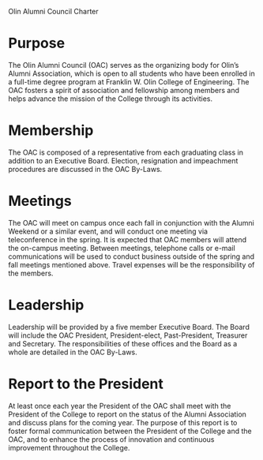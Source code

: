 Olin Alumni Council Charter


Purpose
=======

The Olin Alumni Council (OAC) serves as the organizing body for Olin’s Alumni Association, which is open to all students who have been enrolled in a full-time degree program at Franklin W. Olin College of Engineering. The OAC fosters a spirit of association and fellowship among members and helps advance the mission of the College through its activities.


Membership
==========

The OAC is composed of a representative from each graduating class in addition to an Executive Board. Election, resignation and impeachment procedures are discussed in the OAC By-Laws.


Meetings
========

The OAC will meet on campus once each fall in conjunction with the Alumni Weekend or a similar event, and will conduct one meeting via teleconference in the spring. It is expected that OAC members will attend the on-campus meeting. Between meetings, telephone calls or e-mail communications will be used to conduct business outside of the spring and fall meetings mentioned above. Travel expenses will be the responsibility of the members.


Leadership
==========

Leadership will be provided by a five member Executive Board. The Board will include the OAC President, President-elect, Past-President, Treasurer and Secretary. The responsibilities of these offices and the Board as a whole are detailed in the OAC By-Laws.


Report to the President
=======================

At least once each year the President of the OAC shall meet with the President of the College to report on the status of the Alumni Association and discuss plans for the coming year. The purpose of this report is to foster formal communication between the President of the College and the OAC, and to enhance the process of innovation and continuous improvement throughout the College.
